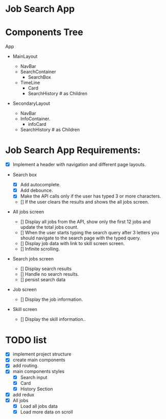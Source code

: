 # Job Search App

# Components Tree

App

- MainLayout

  - NavBar
  - SearchContainer
    - SearchBox
  - TimeLine
    - Card
    - SearchHistory # as Children

- SecondaryLayout
  - NavBar
  - InfoContainer.
    - infoCard
  - SearchHistory # as Children

# Job Search App Requirements:

- [x] Implement a header with navigation and different page layouts.

- Search box

  - [x] Add autocomplete.
  - [x] Add debounce.
  - [x] Make the API calls only if the user has typed 3 or more characters.
  - [] If the user clears the results and shows the all jobs screen.

- All jobs screen

  - [] Display all jobs from the API, show only the first 12 jobs and update the total jobs count.
  - [] When the user starts typing the search query after 3 letters you should navigate to the search page with the typed query.
  - [] Display job data with link to skill screen screen.
  - [] Infinite scrolling.

- Search jobs screen

  - [] Display search results
  - [] Handle no search results.
  - [] persist search data

- Job screen

  - [] Display the job information.

- Skill screen
  - [] Display the skill information..

# TODO list

- [x] implement project structure
- [x] create main components
- [x] add routing.
- [x] main components styles
  - [x] Search input
  - [x] Card
  - [x] History Section
- [x] add redux
- [x] All jobs
  - [x] Load all jobs data
  - [x] Load more data on scroll

